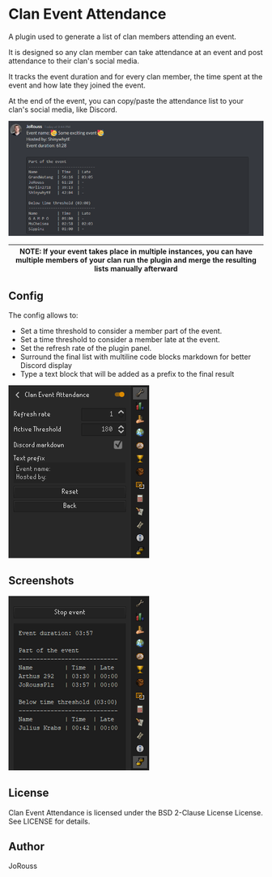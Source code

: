 Clan Event Attendance
=====================

A plugin used to generate a list of clan members attending an event.

It is designed so any clan member can take attendance at an event and post attendance to their clan's social media.

It tracks the event duration and for every clan member, the time spent at the event and how late they joined the event.

At the end of the event, you can copy/paste the attendance list to your clan's social media, like Discord.

![Discord report](/assets/ClanEventAttendance6.png "Discord report")

| NOTE: If your event takes place in multiple instances, you can have multiple members of your clan run the plugin and merge the resulting lists manually afterward |
| --- |

Config
------

The config allows to:
- Set a time threshold to consider a member part of the event.
- Set a time threshold to consider a member late at the event.
- Set the refresh rate of the plugin panel.
- Surround the final list with multiline code blocks markdown for better Discord display
- Type a text block that will be added as a prefix to the final result

![Config Page](/assets/ClanEventAttendance5.png "Config Page")

Screenshots
-----------

![Fake event](/assets/ClanEventAttendance4.png "Fake event")

License
-------
Clan Event Attendance is licensed under the BSD 2-Clause License License. See LICENSE for details.

Author
------
JoRouss